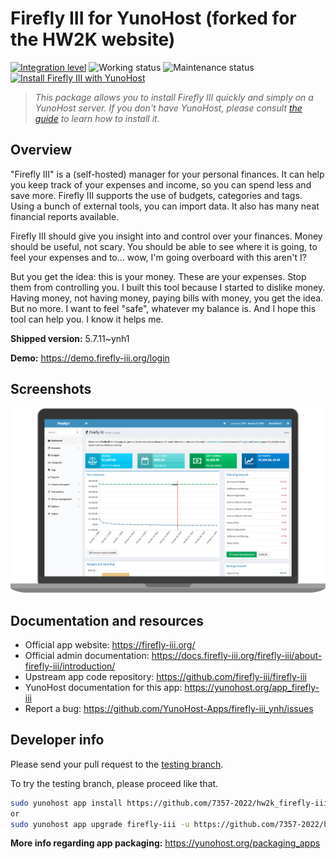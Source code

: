 <!--
N.B.: This README was automatically generated by https://github.com/YunoHost/apps/tree/master/tools/README-generator
It shall NOT be edited by hand.
-->

# Firefly III for YunoHost (forked for the HW2K website)

[![Integration level](https://dash.yunohost.org/integration/firefly-iii.svg)](https://dash.yunohost.org/appci/app/firefly-iii) ![Working status](https://ci-apps.yunohost.org/ci/badges/firefly-iii.status.svg) ![Maintenance status](https://ci-apps.yunohost.org/ci/badges/firefly-iii.maintain.svg)  
[![Install Firefly III with YunoHost](https://install-app.yunohost.org/install-with-yunohost.svg)](https://install-app.yunohost.org/?app=firefly-iii)

> *This package allows you to install Firefly III quickly and simply on a YunoHost server.
If you don't have YunoHost, please consult [the guide](https://yunohost.org/#/install) to learn how to install it.*

## Overview

"Firefly III" is a (self-hosted) manager for your personal finances. It can help you keep track of your expenses and income, so you can spend less and save more. Firefly III supports the use of budgets, categories and tags. Using a bunch of external tools, you can import data. It also has many neat financial reports available.

Firefly III should give you insight into and control over your finances. Money should be useful, not scary. You should be able to see where it is going, to feel your expenses and to... wow, I'm going overboard with this aren't I?

But you get the idea: this is your money. These are your expenses. Stop them from controlling you. I built this tool because I started to dislike money. Having money, not having money, paying bills with money, you get the idea. But no more. I want to feel "safe", whatever my balance is. And I hope this tool can help you. I know it helps me.


**Shipped version:** 5.7.11~ynh1

**Demo:** https://demo.firefly-iii.org/login

## Screenshots

![Screenshot of Firefly III](./doc/screenshots/imac-complete.png)

## Documentation and resources

* Official app website: <https://firefly-iii.org/>
* Official admin documentation: <https://docs.firefly-iii.org/firefly-iii/about-firefly-iii/introduction/>
* Upstream app code repository: <https://github.com/firefly-iii/firefly-iii>
* YunoHost documentation for this app: <https://yunohost.org/app_firefly-iii>
* Report a bug: <https://github.com/YunoHost-Apps/firefly-iii_ynh/issues>

## Developer info

Please send your pull request to the [testing branch](https://github.com/7357-2022/hw2k_firefly-iii_ynh/tree/testing).

To try the testing branch, please proceed like that.

``` bash
sudo yunohost app install https://github.com/7357-2022/hw2k_firefly-iii_ynh/tree/testing --debug
or
sudo yunohost app upgrade firefly-iii -u https://github.com/7357-2022/hw2k_firefly-iii_ynh/tree/testing --debug
```

**More info regarding app packaging:** <https://yunohost.org/packaging_apps>
